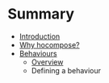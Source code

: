 # Summary

* [Introduction](README.md)
* [Why hocompose?](docs/introduction.md)
* [Behaviours](docs/behaviours/definition.md)
   * [Overview](docs/behaviours/overview.md)
   * Defining a behaviour

